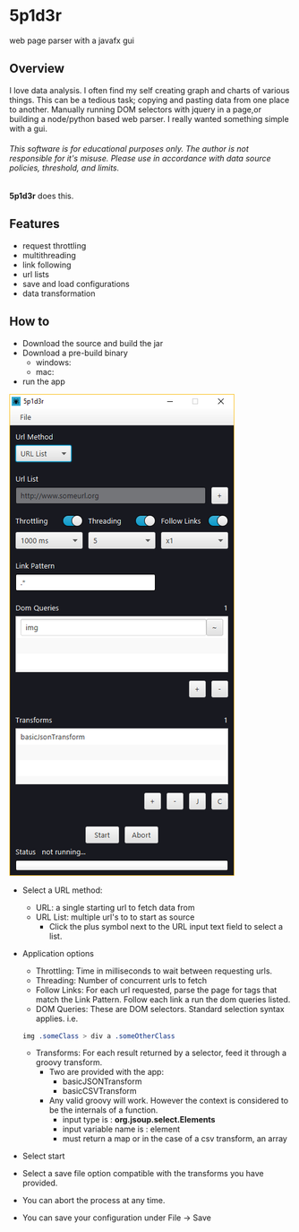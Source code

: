 # 5p1d3r
web page parser with a javafx gui

## Overview

I love data analysis. I often find my self creating graph and charts of various things. This can be a tedious task; copying and pasting data from one place to another. Manually running DOM selectors with jquery in a page,or building a node/python based web parser. I really wanted something simple with a gui.

###### *This software is for educational purposes only. The author is not responsible for it's misuse. Please use in accordance with data source policies, threshold, and limits.*


**5p1d3r** does this.

## Features

- request throttling
- multithreading
- link following
- url lists
- save and load configurations
- data transformation

## How to

- Download the source and build the jar
- Download a pre-build binary
    - windows: 
    - mac: 
- run the app

![application preview](/app.png?raw=true "Application Preview")


- Select a URL method:
    - URL: a single starting url to fetch data from
    - URL List: multiple url's to to start as source
        - Click the plus symbol next to the URL input text field to select a list.

- Application options
    - Throttling: Time in milliseconds to wait between requesting urls.
    - Threading: Number of concurrent urls to fetch 
    - Follow Links: For each url requested, parse the page for <a> tags that match the Link Pattern. Follow each link a run the dom queries listed.
    - DOM Queries: These are DOM selectors. Standard selection syntax applies. i.e. 
    ````css
    img .someClass > div a .someOtherClass
    ````
    - Transforms: For each result returned by a selector, feed it through a groovy transform. 
        - Two are provided with the app: 
            - basicJSONTransform
            - basicCSVTransform
        - Any valid groovy will work. However the context is considered to be the internals of a function.
            - input type is : **org.jsoup.select.Elements**
            - input variable name is : element
            - must return a map or in the case of a csv transform, an array
            
- Select start
- Select a save file option compatible with the transforms you have provided.
- You can abort the process at any time.
- You can save your configuration under File -> Save
    